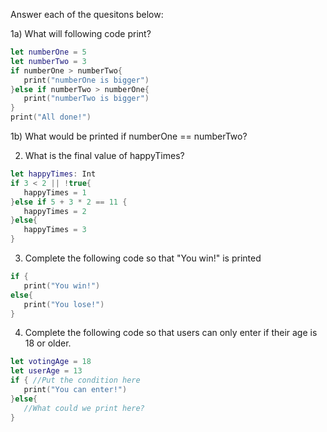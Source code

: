Answer each of the quesitons below:

1a) What will following code print?

```swift
let numberOne = 5
let numberTwo = 3
if numberOne > numberTwo{
   print("numberOne is bigger")
}else if numberTwo > numberOne{
   print("numberTwo is bigger")
}
print("All done!")
```

1b) What would be printed if numberOne == numberTwo?

2) What is the final value of happyTimes?

```swift
let happyTimes: Int
if 3 < 2 || !true{
   happyTimes = 1
}else if 5 + 3 * 2 == 11 {
   happyTimes = 2
}else{
   happyTimes = 3
}
```

3) Complete the following code so that "You win!" is printed
```swift
if {
   print("You win!")
else{
   print("You lose!")
}
```

4) Complete the following code so that users can only enter if their age is 18 or older.
```swift
let votingAge = 18
let userAge = 13
if { //Put the condition here
   print("You can enter!")
}else{
   //What could we print here?
}
```


